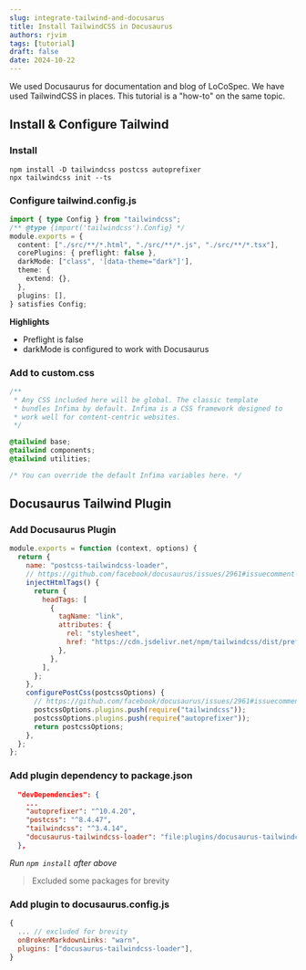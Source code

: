 ```yaml
---
slug: integrate-tailwind-and-docusarus
title: Install TailwindCSS in Docusaurus
authors: rjvim
tags: [tutorial]
draft: false
date: 2024-10-22
---
```


We used Docusaurus for documentation and blog of LoCoSpec. We have used TailwindCSS in places. This tutorial is a "how-to" on the same topic.

<!-- truncate -->

## Install & Configure Tailwind

### Install

```
npm install -D tailwindcss postcss autoprefixer
npx tailwindcss init --ts
```

### Configure tailwind.config.js

```ts
import { type Config } from "tailwindcss";
/** @type {import('tailwindcss').Config} */
module.exports = {
  content: ["./src/**/*.html", "./src/**/*.js", "./src/**/*.tsx"],
  corePlugins: { preflight: false },
  darkMode: ["class", '[data-theme="dark"]'],
  theme: {
    extend: {},
  },
  plugins: [],
} satisfies Config;
```

**Highlights**

- Preflight is false
- darkMode is configured to work with Docusaurus

### Add to custom.css

```css
/**
 * Any CSS included here will be global. The classic template
 * bundles Infima by default. Infima is a CSS framework designed to
 * work well for content-centric websites.
 */

@tailwind base;
@tailwind components;
@tailwind utilities;

/* You can override the default Infima variables here. */
```

## Docusaurus Tailwind Plugin

### Add Docusaurus Plugin

```js
module.exports = function (context, options) {
  return {
    name: "postcss-tailwindcss-loader",
    // https://github.com/facebook/docusaurus/issues/2961#issuecomment-1531243979
    injectHtmlTags() {
      return {
        headTags: [
          {
            tagName: "link",
            attributes: {
              rel: "stylesheet",
              href: "https://cdn.jsdelivr.net/npm/tailwindcss/dist/preflight.min.css",
            },
          },
        ],
      };
    },
    configurePostCss(postcssOptions) {
      // https://github.com/facebook/docusaurus/issues/2961#issuecomment-1531243979
      postcssOptions.plugins.push(require("tailwindcss"));
      postcssOptions.plugins.push(require("autoprefixer"));
      return postcssOptions;
    },
  };
};
```

### Add plugin dependency to package.json

```json
  "devDependencies": {
    ...
    "autoprefixer": "^10.4.20",
    "postcss": "^8.4.47",
    "tailwindcss": "^3.4.14",
    "docusaurus-tailwindcss-loader": "file:plugins/docusaurus-tailwindcss-loader"
  },
```

_Run `npm install` after above_

> Excluded some packages for brevity

### Add plugin to docusaurus.config.js

```js
{
  ... // excluded for brevity
  onBrokenMarkdownLinks: "warn",
  plugins: ["docusaurus-tailwindcss-loader"],
}
```
